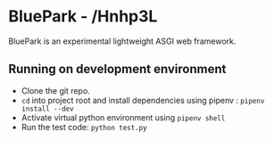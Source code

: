 
# BluePark - /Hnhp3L  
  
BluePark is an experimental lightweight ASGI web framework.

## Running on development environment

- Clone the git repo.
- `cd` into project root and install dependencies using pipenv : `pipenv install --dev`
- Activate virtual python environment using `pipenv shell`
- Run the test code: `python test.py`